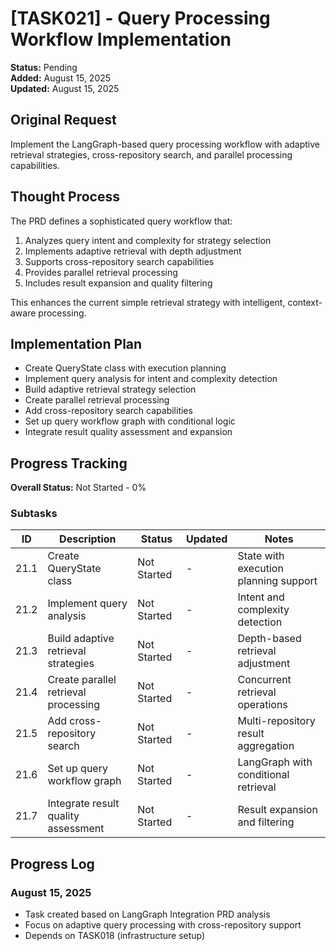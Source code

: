 # [TASK021] - Query Processing Workflow Implementation

**Status:** Pending  
**Added:** August 15, 2025  
**Updated:** August 15, 2025

## Original Request
Implement the LangGraph-based query processing workflow with adaptive retrieval strategies, cross-repository search, and parallel processing capabilities.

## Thought Process
The PRD defines a sophisticated query workflow that:

1. Analyzes query intent and complexity for strategy selection
2. Implements adaptive retrieval with depth adjustment
3. Supports cross-repository search capabilities
4. Provides parallel retrieval processing
5. Includes result expansion and quality filtering

This enhances the current simple retrieval strategy with intelligent, context-aware processing.

## Implementation Plan
- Create QueryState class with execution planning
- Implement query analysis for intent and complexity detection
- Build adaptive retrieval strategy selection
- Create parallel retrieval processing
- Add cross-repository search capabilities
- Set up query workflow graph with conditional logic
- Integrate result quality assessment and expansion

## Progress Tracking

**Overall Status:** Not Started - 0%

### Subtasks
| ID | Description | Status | Updated | Notes |
|----|-------------|--------|---------|-------|
| 21.1 | Create QueryState class | Not Started | - | State with execution planning support |
| 21.2 | Implement query analysis | Not Started | - | Intent and complexity detection |
| 21.3 | Build adaptive retrieval strategies | Not Started | - | Depth-based retrieval adjustment |
| 21.4 | Create parallel retrieval processing | Not Started | - | Concurrent retrieval operations |
| 21.5 | Add cross-repository search | Not Started | - | Multi-repository result aggregation |
| 21.6 | Set up query workflow graph | Not Started | - | LangGraph with conditional retrieval |
| 21.7 | Integrate result quality assessment | Not Started | - | Result expansion and filtering |

## Progress Log
### August 15, 2025
- Task created based on LangGraph Integration PRD analysis
- Focus on adaptive query processing with cross-repository support
- Depends on TASK018 (infrastructure setup)
